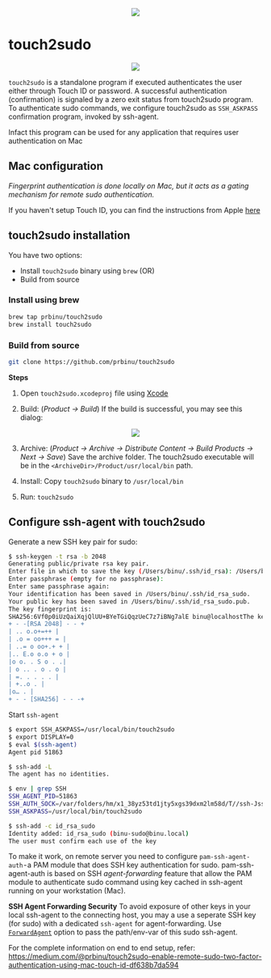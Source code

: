 <p align="center">
  <img src="https://github.com/prbinu/touch2sudo/raw/master/images/t2s-2.png">
</p>

# touch2sudo

<p align="center">
  <img src="https://github.com/prbinu/touch2sudo/raw/master/images/t2s-1.png">
</p>

`touch2sudo` is a standalone program if executed authenticates the user either through Touch ID or password. A successful authentication (confirmation) is signaled by a zero exit status from touch2sudo program.
To authenticate sudo commands, we configure touch2sudo as `SSH_ASKPASS` confirmation program, invoked by ssh-agent.

Infact this program can be used for any application that requires user authentication on Mac

## Mac configuration

*Fingerprint authentication is done locally on Mac, but it acts as a gating mechanism for remote sudo authentication.*

If you haven't setup Touch ID, you can find the instructions from Apple [here](https://support.apple.com/en-us/HT207054)

## touch2sudo installation

You have two options: 
 * Install `touch2sudo` binary using `brew` (OR)
 * Build from source

### Install using brew

```sh
brew tap prbinu/touch2sudo
brew install touch2sudo
```

### Build from source

```sh
git clone https://github.com/prbinu/touch2sudo
```

**Steps**

1. Open `touch2sudo.xcodeproj` file using [Xcode](https://developer.apple.com/xcode/)

2. Build: (*Product -> Build*) If the build is successful, you may see this dialog:

<p align="center">
  <img src="https://github.com/prbinu/touch2sudo/raw/master/images/t2s-3.png">
</p>


3. Archive: (*Product -> Archive -> Distribute Content -> Build Products -> Next -> Save*) Save the archive folder. The touch2sudo executable will be in the `<ArchiveDir>/Product/usr/local/bin` path.

4. Install: Copy `touch2sudo` binary to `/usr/local/bin`

5. Run: `touch2sudo`


## Configure ssh-agent with touch2sudo

Generate a new SSH key pair for sudo:

```sh
$ ssh-keygen -t rsa -b 2048
Generating public/private rsa key pair.
Enter file in which to save the key (/Users/binu/.ssh/id_rsa): /Users/binu/.ssh/id_rsa_sudo
Enter passphrase (empty for no passphrase):
Enter same passphrase again:
Your identification has been saved in /Users/binu/.ssh/id_rsa_sudo.
Your public key has been saved in /Users/binu/.ssh/id_rsa_sudo.pub.
The key fingerprint is:
SHA256:6Vf0p0iUzQaiXqjQlUU+BYeTGiQqzUeC7z7iBNg7alE binu@localhostThe key's randomart image is:
+ - -[RSA 2048] - - +
| .. o.o+=++ |
| .o = oo+++ = |
| ..= o oo+.+ + |
|.. E.o o.o + o |
|o o. . S o . .|
| o .. . o . o |
| =. . . . . |
| +..o . |
|o… . |
+ - - [SHA256] - - -+
```

Start `ssh-agent`

```sh
$ export SSH_ASKPASS=/usr/local/bin/touch2sudo
$ export DISPLAY=0
$ eval $(ssh-agent)
Agent pid 51863

$ ssh-add -L
The agent has no identities.

$ env | grep SSH
SSH_AGENT_PID=51863
SSH_AUTH_SOCK=/var/folders/hm/x1_38yz53td1jty5xgs39dxm2lm58d/T//ssh-JssXsflTuHrC/agent.51862
SSH_ASKPASS=/usr/local/bin/touch2sudo

$ ssh-add -c id_rsa_sudo
Identity added: id_rsa_sudo (binu-sudo@binu.local)
The user must confirm each use of the key
```

To make it work, on remote server you need to configure `pam-ssh-agent-auth` - a PAM module that does SSH key authentication for sudo. 
pam-ssh-agent-auth is based on SSH *agent-forwarding* feature that allow the PAM module to authenticate sudo command using key cached in ssh-agent running on your workstation (Mac).

**SSH Agent Forwarding Security**
To avoid exposure of other keys in your local ssh-agent to the connecting host, you may a use a seperate SSH key (for sudo) with a dedicated `ssh-agent` for agent-forwarding. Use [`ForwardAgent`](https://man.openbsd.org/ssh_config#ForwardAgent) option to pass the path/env-var of this sudo ssh-agent.

For the complete information on end to end setup, refer: 
https://medium.com/@prbinu/touch2sudo-enable-remote-sudo-two-factor-authentication-using-mac-touch-id-df638b7da594

